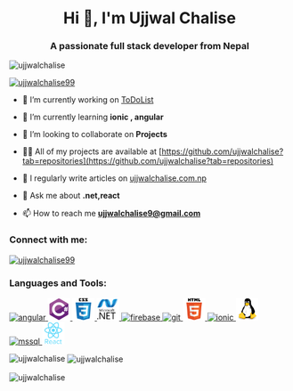 <h1 align="center">Hi 👋, I'm Ujjwal Chalise</h1>
<h3 align="center">A passionate full stack developer from Nepal</h3>

<p align="left"> <img src="https://komarev.com/ghpvc/?username=ujjwalchalise&label=Profile%20views&color=0e75b6&style=flat" alt="ujjwalchalise" /> </p>

<p align="left"> <a href="https://twitter.com/ujjwalchalise99" target="blank"><img src="https://img.shields.io/twitter/follow/ujjwalchalise99?logo=twitter&style=for-the-badge" alt="ujjwalchalise99" /></a> </p>

- 🔭 I’m currently working on [ToDoList](https://github.com/ujjwalchalise/toDoList)

- 🌱 I’m currently learning **ionic , angular**

- 👯 I’m looking to collaborate on **Projects**

- 👨‍💻 All of my projects are available at [https://github.com/ujjwalchalise?tab=repositories](https://github.com/ujjwalchalise?tab=repositories)

- 📝 I regularly write articles on [ujjwalchalise.com.np](ujjwalchalise.com.np)

- 💬 Ask me about **.net,react**

- 📫 How to reach me **ujjwalchalise9@gmail.com**

<h3 align="left">Connect with me:</h3>
<p align="left">
<a href="https://twitter.com/ujjwalchalise99" target="blank"><img align="center" src="https://raw.githubusercontent.com/rahuldkjain/github-profile-readme-generator/master/src/images/icons/Social/twitter.svg" alt="ujjwalchalise99" height="30" width="40" /></a>
</p>

<h3 align="left">Languages and Tools:</h3>
<p align="left"> <a href="https://angular.io" target="_blank" rel="noreferrer"> <img src="https://angular.io/assets/images/logos/angular/angular.svg" alt="angular" width="40" height="40"/> </a> <a href="https://www.w3schools.com/cs/" target="_blank" rel="noreferrer"> <img src="https://raw.githubusercontent.com/devicons/devicon/master/icons/csharp/csharp-original.svg" alt="csharp" width="40" height="40"/> </a> <a href="https://www.w3schools.com/css/" target="_blank" rel="noreferrer"> <img src="https://raw.githubusercontent.com/devicons/devicon/master/icons/css3/css3-original-wordmark.svg" alt="css3" width="40" height="40"/> </a> <a href="https://dotnet.microsoft.com/" target="_blank" rel="noreferrer"> <img src="https://raw.githubusercontent.com/devicons/devicon/master/icons/dot-net/dot-net-original-wordmark.svg" alt="dotnet" width="40" height="40"/> </a> <a href="https://firebase.google.com/" target="_blank" rel="noreferrer"> <img src="https://www.vectorlogo.zone/logos/firebase/firebase-icon.svg" alt="firebase" width="40" height="40"/> </a> <a href="https://git-scm.com/" target="_blank" rel="noreferrer"> <img src="https://www.vectorlogo.zone/logos/git-scm/git-scm-icon.svg" alt="git" width="40" height="40"/> </a> <a href="https://www.w3.org/html/" target="_blank" rel="noreferrer"> <img src="https://raw.githubusercontent.com/devicons/devicon/master/icons/html5/html5-original-wordmark.svg" alt="html5" width="40" height="40"/> </a> <a href="https://ionicframework.com" target="_blank" rel="noreferrer"> <img src="https://upload.wikimedia.org/wikipedia/commons/d/d1/Ionic_Logo.svg" alt="ionic" width="40" height="40"/> </a> <a href="https://www.linux.org/" target="_blank" rel="noreferrer"> <img src="https://raw.githubusercontent.com/devicons/devicon/master/icons/linux/linux-original.svg" alt="linux" width="40" height="40"/> </a> <a href="https://www.microsoft.com/en-us/sql-server" target="_blank" rel="noreferrer"> <img src="https://www.svgrepo.com/show/303229/microsoft-sql-server-logo.svg" alt="mssql" width="40" height="40"/> </a> <a href="https://reactjs.org/" target="_blank" rel="noreferrer"> <img src="https://raw.githubusercontent.com/devicons/devicon/master/icons/react/react-original-wordmark.svg" alt="react" width="40" height="40"/> </a> </p>

<p><img align="left" src="https://github-readme-stats.vercel.app/api/top-langs?username=ujjwalchalise&show_icons=true&locale=en&layout=compact" alt="ujjwalchalise" /></p>

<p>&nbsp;<img align="center" src="https://github-readme-stats.vercel.app/api?username=ujjwalchalise&show_icons=true&locale=en" alt="ujjwalchalise" /></p>

<p><img align="center" src="https://github-readme-streak-stats.herokuapp.com/?user=ujjwalchalise&" alt="ujjwalchalise" /></p>
